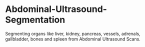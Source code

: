 # Abdominal-Ultrasound-Segmentation
Segmenting organs like liver, kidney, pancreas, vessels, adrenals, gallbladder, bones and spleen from Abdominal Ultrasound Scans.
